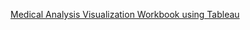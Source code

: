[Medical Analysis Visualization Workbook using Tableau](https://public.tableau.com/app/profile/matthew.chupek/viz/MedicalChargesAnalysisDashboard/MedicalChargesDashboard?publish=yes)

